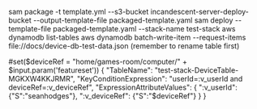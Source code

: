 
sam package -t template.yml --s3-bucket incandescent-server-deploy-bucket --output-template-file packaged-template.yaml
sam deploy --template-file packaged-template.yaml --stack-name test-stack
aws dynamodb list-tables
aws dynamodb batch-write-item --request-items file://docs/device-db-test-data.json (remember to rename table first)



#set($deviceRef = "home/games-room/computer/" + $input.param('featureset'))
{
    "TableName": "test-stack-DeviceTable-MGKXW4KKJRMR",
    "KeyConditionExpression": "userId=:v_userId and deviceRef=:v_deviceRef",
    "ExpressionAttributeValues": {
        ":v_userId": {"S":"seanhodges"}, 
        ":v_deviceRef": {"S":"$deviceRef"}
    }
}